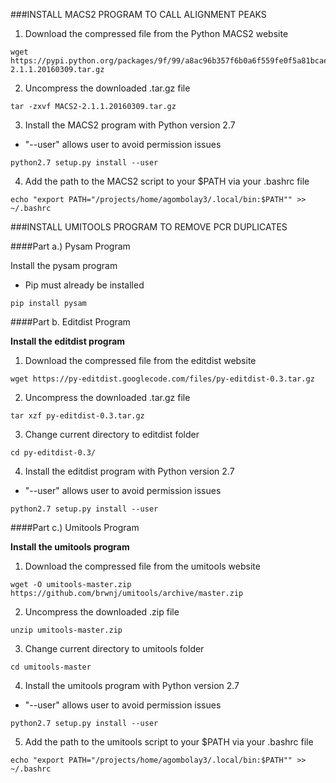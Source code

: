 ###INSTALL MACS2 PROGRAM TO CALL ALIGNMENT PEAKS

1. Download the compressed file from the Python MACS2 website
```
wget https://pypi.python.org/packages/9f/99/a8ac96b357f6b0a6f559fe0f5a81bcae12b98579551620ce07c5183aee2c/MACS2-2.1.1.20160309.tar.gz
```

2. Uncompress the downloaded .tar.gz file
```
tar -zxvf MACS2-2.1.1.20160309.tar.gz
```

3. Install the MACS2 program with Python version 2.7  
* "--user" allows user to avoid permission issues
```
python2.7 setup.py install --user
```

4. Add the path to the MACS2 script to your $PATH via your .bashrc file
```
echo "export PATH="/projects/home/agombolay3/.local/bin:$PATH"" >> ~/.bashrc
```

###INSTALL UMITOOLS PROGRAM TO REMOVE PCR DUPLICATES

####Part a.) Pysam Program

Install the pysam program  
* Pip must already be installed
```
pip install pysam
```

####Part b. Editdist Program

**Install the editdist program**

1. Download the compressed file from the editdist website
```
wget https://py-editdist.googlecode.com/files/py-editdist-0.3.tar.gz
```
2. Uncompress the downloaded .tar.gz file
```
tar xzf py-editdist-0.3.tar.gz
```

3. Change current directory to editdist folder
```
cd py-editdist-0.3/
```

4. Install the editdist program with Python version 2.7
* "--user" allows user to avoid permission issues
```
python2.7 setup.py install --user
```

####Part c.) Umitools Program

**Install the umitools program**

1. Download the compressed file from the umitools website
```
wget -O umitools-master.zip https://github.com/brwnj/umitools/archive/master.zip
```

2. Uncompress the downloaded .zip file
```
unzip umitools-master.zip
```

3. Change current directory to umitools folder
```
cd umitools-master
```

4. Install the umitools program with Python version 2.7 
* "--user" allows user to avoid permission issues
```
python2.7 setup.py install --user
```

5. Add the path to the umitools script to your $PATH via your .bashrc file
```
echo "export PATH="/projects/home/agombolay3/.local/bin:$PATH"" >> ~/.bashrc
```
